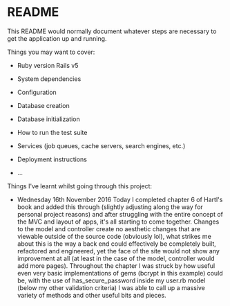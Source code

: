 # README

This README would normally document whatever steps are necessary to get the
application up and running.

Things you may want to cover:

* Ruby version
  Rails v5
* System dependencies

* Configuration

* Database creation

* Database initialization

* How to run the test suite

* Services (job queues, cache servers, search engines, etc.)

* Deployment instructions

* ...

Things I've learnt whilst going through this project:

* Wednesday 16th November 2016
Today I completed chapter 6 of Hartl's book and added this through (slightly adjusting along the way for personal project reasons) and after struggling with the entire concept of the MVC and layout of apps, it's all starting to come together. Changes to the model and controller create no aesthetic changes that are viewable outside of the source code (obviously lol), what strikes me about this is the way a back end could effectively be completely built, refactored and engineered, yet the face of the site would not show any improvement at all (at least in the case of the model, controller would add more pages). Throughout the chapter I was struck by how useful even very basic implementations of gems (bcrypt in this example) could be, with the use of has_secure_password inside my user.rb model (below my other validation criteria) I was able to call up a massive variety of methods and other useful bits and pieces. 
